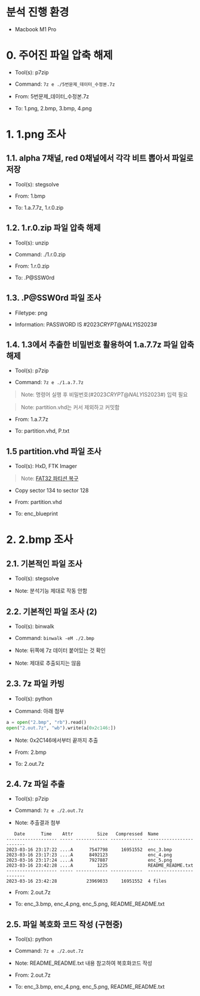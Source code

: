 # 분석 진행 환경
* Macbook M1 Pro

# 0. 주어진 파일 압축 해제
* Tool(s): p7zip

* Command: `7z e ./5번문제_데이터_수정본.7z`

* From: 5번문제_데이터_수정본.7z

* To: 1.png, 2.bmp, 3.bmp, 4.png

# 1. 1.png 조사
## 1.1. alpha 7채널, red 0채널에서 각각 비트 뽑아서 파일로 저장
* Tool(s): stegsolve

* From: 1.bmp

* To: 1.a.7.7z, 1.r.0.zip

## 1.2. 1.r.0.zip 파일 압축 해제
* Tool(s): unzip

* Command: ./1.r.0.zip

* From: 1.r.0.zip

* To: .P@SSW0rd

## 1.3. .P@SSW0rd 파일 조사
* Filetype: png

* Information: PASSWORD IS #2023$CRYPT@NALY$IS2023#

## 1.4. 1.3에서 추출한 비밀번호 활용하여 1.a.7.7z 파일 압축 해제
* Tool(s): p7zip

* Command: `7z e ./1.a.7.7z`

> Note: 명령어 실행 후 비밀번호(#2023$CRYPT@NALY$IS2023#) 입력 필요

> Note: partition.vhd는 커서 제외하고 커밋함

* From: 1.a.7.7z

* To: partition.vhd, P.txt

## 1.5 partition.vhd 파일 조사

* Tool(s): HxD, FTK Imager

> Note: [FAT32 파티션 복구](https://s0ng.tistory.com/entry/%EB%94%94%EC%8A%A4%ED%81%AC-%ED%8F%AC%EB%A0%8C%EC%8B%9D-FAT32-%ED%8C%8C%ED%8B%B0%EC%85%98-%EB%B3%B5%EA%B5%AC)

* Copy sector 134 to sector 128

* From: partition.vhd

* To: enc_blueprint

# 2. 2.bmp 조사
## 2.1. 기본적인 파일 조사
* Tool(s): stegsolve

* Note: 분석기능 제대로 작동 안함

## 2.2. 기본적인 파일 조사 (2)
* Tool(s): binwalk

* Command: `binwalk -eM ./2.bmp`

* Note: 뒤쪽에 7z 데이터 붙어있는 것 확인

* Note: 제대로 추출되지는 않음

## 2.3. 7z 파일 카빙
* Tool(s): python

* Command: 아래 첨부

```py
a = open("2.bmp", "rb").read()
open("2.out.7z", "wb").write(a[0x2c146:])
```

* Note: 0x2C146에서부터 끝까지 추출

* From: 2.bmp

* To: 2.out.7z

## 2.4. 7z 파일 추출
* Tool(s): p7zip

* Command: `7z e ./2.out.7z`

* Note: 추출결과 첨부


```
   Date      Time    Attr         Size   Compressed  Name
------------------- ----- ------------ ------------  ------------------------
2023-03-16 23:17:22 ....A      7547798     16951552  enc_3.bmp
2023-03-16 23:17:23 ....A      8492123               enc_4.png
2023-03-16 23:17:24 ....A      7927887               enc_5.png
2023-03-16 23:42:28 ....A         1225               README_README.txt
------------------- ----- ------------ ------------  ------------------------
2023-03-16 23:42:28           23969033     16951552  4 files
```

* From: 2.out.7z

* To: enc_3.bmp, enc_4.png, enc_5.png, README_README.txt

## 2.5. 파일 복호화 코드 작성 (구현중)
* Tool(s): python

* Command: `7z e ./2.out.7z`

* Note: README_README.txt 내용 참고하여 복호화코드 작성

* From: 2.out.7z

* To: enc_3.bmp, enc_4.png, enc_5.png, README_README.txt